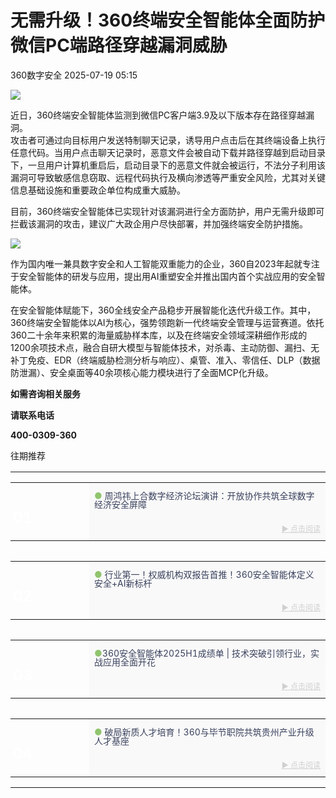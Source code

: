 #  无需升级！360终端安全智能体全面防护微信PC端路径穿越漏洞威胁  
 360数字安全   2025-07-19 05:15  
  
![](https://mmbiz.qpic.cn/sz_mmbiz_gif/pLEuriaaPnU0TX84FfEVNQXAiacgysicTUvvibqxozeia5EoYOmJPYMichV3GCFSzoWdS01rsXukSkzBQXQWHSevsJsw/640?wx_fmt=gif&from=appmsg "")  
  
  
  
近日，360终端安全智能体监测到微信PC客户端3.9及以下版本存在路径穿越漏洞。  
攻击者可通过向目标用户发送特制聊天记录，诱导用户点击后在其终端设备上执行任意代码。当用户点击聊天记录时，恶意文件会被自动下载并路径穿越到启动目录下，一旦用户计算机重启后，启动目录下的恶意文件就会被运行，不法分子利用该漏洞可导致敏感信息窃取、远程代码执行及横向渗透等严重安全风险，尤其对关键信息基础设施和重要政企单位构成重大威胁。  
  
  
目前，360终端安全智能体已实现针对该漏洞进行全方面防护，用户无需升级即可拦截该漏洞的攻击，建议广大政企用户尽快部署，并加强终端安全防护措施。  
  
  
![](https://mmbiz.qpic.cn/sz_mmbiz_png/pLEuriaaPnU0TX84FfEVNQXAiacgysicTUvaMM5ds9hgf0ibVOVORVEEzhIqATg8JLza4guBUVzQX5bGLfIkrdvgqA/640?wx_fmt=png&from=appmsg "")  
  
  
作为国内唯一兼具数字安全和人工智能双重能力的企业，360自2023年起就专注于安全智能体的研发与应用，提出用AI重塑安全并推出国内首个实战应用的安全智能体。  
  
  
在安全智能体赋能下，360全线安全产品稳步开展智能化迭代升级工作。其中，360终端安全智能体以AI为核心，强势领跑新一代终端安全管理与运营赛道。依托360二十余年来积累的海量威胁样本库，以及在终端安全领域深耕细作形成的1200余项技术点，融合自研大模型与智能体技术，对杀毒、主动防御、漏扫、无补丁免疫、EDR（终端威胁检测分析与响应）、桌管、准入、零信任、DLP（数据防泄漏）、安全桌面等40余项核心能力模块进行了全面MCP化升级。  
  
**如需咨询相关服务**  
  
**请联系电话**  
  
**400-0309-360**  
  
  
  
往期推荐  
  
<table><tbody><tr><td data-colwidth="100.0000%" width="100.0000%" style="border-width: 0px;border-color: rgb(62, 62, 62) rgb(62, 62, 62) rgb(255, 255, 255);border-style: none;padding: 0px 0px 10px;"><section style="min-height: 40px;margin-right: 0%;margin-left: 0%;"><section style="width: 100%;margin-right: auto;margin-bottom: -10px;margin-left: auto;"><table><tbody><tr><td rowspan="2" data-colwidth="25.0000%" width="25.0000%" style="border-color: rgb(62, 62, 62);border-style: none;background-repeat: no-repeat;background-attachment: scroll;vertical-align: bottom;background-image: url(&#34;https://mmbiz.qpic.cn/sz_mmbiz_png/pLEuriaaPnU38Uyb3SkGqCU3pAxUSwczYDD4gGqsUahLUEEzNT7icf0lTiaQGrupn08SrHwRyVRlxkFhMO8EstRcQ/640?wx_fmt=png&amp;from=appmsg&#34;);padding: 0px;background-position: 30.0133% 0% !important;background-size: cover !important;"><section style="margin-right: 0%;margin-bottom: 4px;margin-left: 0%;text-align: left;"><section style="text-align: right;padding-right: 4px;padding-left: 4px;color: rgb(255, 255, 255);font-size: 24px;line-height: 1;"><p style="text-align: left;"><strong><span leaf="">01</span></strong></p></section></section></td><td data-colwidth="75.0000%" width="75.0000%" style="border-color: rgb(62, 62, 62);border-style: none;padding-top: 0px;padding-bottom: 0px;background-color: rgb(249, 249, 249);"><section style="margin-top: 10px;margin-right: 0%;margin-left: 0%;"><section style="color: rgb(140, 140, 140);line-height: 1;font-size: 14px;"><p style=""><span style="color: rgb(145, 196, 110);"><span leaf="">● </span></span><span style="color: rgb(58, 66, 94);"><span leaf="">周鸿祎上合数字经济论坛演讲：开放协作共筑全球数字经济安全屏障</span></span></p></section></section></td></tr><tr><td data-colwidth="75.0000%" width="75.0000%" style="border-color: rgb(62, 62, 62);border-style: none;padding-top: 0px;padding-bottom: 0px;background-color: rgb(249, 249, 249);"><section style="margin-bottom: 5px;"><section style="line-height: 1;color: rgb(140, 140, 140);font-size: 12px;"><p style="text-align: right;"><span style="color: rgb(208, 208, 208);"><span leaf=""><a class="normal_text_link" target="_blank" style="color: rgb(208, 208, 208);" href="https://mp.weixin.qq.com/s?__biz=MzA4MTg0MDQ4Nw==&amp;mid=2247581197&amp;idx=1&amp;sn=4a018c1b177f9acb4b5b21cca06ee5de&amp;scene=21#wechat_redirect" textvalue="► 点击阅读" data-itemshowtype="0" linktype="text" data-linktype="2">► 点击阅读</a></span></span></p></section></section></td></tr></tbody></table></section></section></td></tr><tr><td data-colwidth="100.0000%" width="100.0000%" style="border-width: 0px;border-color: rgb(62, 62, 62) rgb(62, 62, 62) rgb(255, 255, 255);border-style: none;padding: 0px 0px 10px;"><section style="min-height: 40px;margin-right: 0%;margin-left: 0%;"><section style="width: 100%;margin-right: auto;margin-bottom: -10px;margin-left: auto;"><table><tbody><tr><td rowspan="2" data-colwidth="25.0000%" width="25.0000%" style="border-color: rgb(62, 62, 62);border-style: none;background-repeat: no-repeat;background-attachment: scroll;vertical-align: bottom;background-image: url(&#34;https://mmbiz.qpic.cn/sz_mmbiz_png/pLEuriaaPnU38Uyb3SkGqCU3pAxUSwczYZBFFNic7drOI42J8icxBVdRnfKzRyl4NHGVvu18j6khtLcLbOiaPQECNw/640?wx_fmt=png&amp;from=appmsg&#34;);padding: 0px;background-position: 63.5676% 0% !important;background-size: 139.503% !important;"><section style="margin-right: 0%;margin-bottom: 4px;margin-left: 0%;"><section style="text-align: left;padding-right: 4px;padding-left: 4px;color: rgb(255, 255, 255);font-size: 24px;line-height: 1;"><p><strong><span leaf="">02</span></strong></p></section></section></td><td data-colwidth="75.0000%" width="75.0000%" style="border-color: rgb(62, 62, 62);border-style: none;padding-top: 0px;padding-bottom: 0px;background-color: rgb(249, 249, 249);"><section style="margin-top: 10px;margin-right: 0%;margin-left: 0%;"><section style="color: rgb(140, 140, 140);line-height: 1;font-size: 14px;"><p style=""><span style="color: rgb(145, 196, 110);"><span leaf="">● </span></span><span style="color: rgb(58, 66, 94);"><span leaf="">行业第一！权威机构双报告首推！360安全智能体定义安全+AI新标杆</span></span></p></section></section></td></tr><tr><td data-colwidth="75.0000%" width="75.0000%" style="border-color: rgb(62, 62, 62);border-style: none;padding-top: 0px;padding-bottom: 0px;background-color: rgb(249, 249, 249);"><section style="margin-bottom: 5px;"><section style="line-height: 1;color: rgb(140, 140, 140);font-size: 12px;"><p style="text-align: right;"><span style="color: rgb(208, 208, 208);"><span leaf=""><a class="normal_text_link" target="_blank" style="color: rgb(208, 208, 208);" href="https://mp.weixin.qq.com/s?__biz=MzA4MTg0MDQ4Nw==&amp;mid=2247581215&amp;idx=1&amp;sn=04e879e67404cfe454778c46f7d5728a&amp;scene=21#wechat_redirect" textvalue="► 点击阅读" data-itemshowtype="0" linktype="text" data-linktype="2">► 点击阅读</a></span></span></p></section></section></td></tr></tbody></table></section></section></td></tr><tr><td data-colwidth="100.0000%" width="100.0000%" style="border-width: 0px;border-color: rgb(62, 62, 62) rgb(62, 62, 62) rgb(255, 255, 255);border-style: none;padding: 0px 0px 10px;"><section style="min-height: 40px;margin-right: 0%;margin-left: 0%;"><section style="width: 100%;margin-right: auto;margin-bottom: -10px;margin-left: auto;"><table><tbody><tr><td rowspan="2" data-colwidth="25.0000%" width="25.0000%" style="border-color: rgb(62, 62, 62);border-style: none;background-repeat: no-repeat;background-attachment: scroll;vertical-align: bottom;background-image: url(&#34;https://mmbiz.qpic.cn/sz_mmbiz_jpg/pLEuriaaPnU38Uyb3SkGqCU3pAxUSwczYdvyAlbYvyqJyFmEw1smroDFcmZdDic9icOZbJdic0kZNSJJ2Weiao8YzAA/640?wx_fmt=jpeg&amp;from=appmsg&#34;);padding: 0px;background-position: 18.8832% 0% !important;background-size: 100% 100% !important;"><section style="margin-right: 0%;margin-bottom: 4px;margin-left: 0%;"><section style="text-align: right;padding-right: 4px;padding-left: 4px;color: rgb(255, 255, 255);font-size: 24px;line-height: 1;"><p style="text-align: left;"><strong><span leaf="">03</span></strong></p></section></section></td><td data-colwidth="75.0000%" width="75.0000%" style="border-color: rgb(62, 62, 62);border-style: none;padding-top: 0px;padding-bottom: 0px;background-color: rgb(249, 249, 249);"><section style="margin-top: 10px;margin-right: 0%;margin-left: 0%;"><section style="color: rgb(140, 140, 140);line-height: 1;font-size: 14px;"><p style=""><span style="color: rgb(145, 196, 110);"><span leaf="">●</span></span><span style="color: rgb(202, 29, 24);"></span><span style="color: rgb(58, 66, 94);"><span leaf="">360安全智能体2025H1成绩单 | 技术突破引领行业，实战应用全面开花</span></span></p></section></section></td></tr><tr><td data-colwidth="75.0000%" width="75.0000%" style="border-color: rgb(62, 62, 62);border-style: none;padding-top: 0px;padding-bottom: 0px;background-color: rgb(249, 249, 249);"><section style="margin-bottom: 5px;"><section style="line-height: 1;color: rgb(140, 140, 140);font-size: 12px;"><p style="text-align: right;"><span style="color: rgb(208, 208, 208);"><span leaf=""><a class="normal_text_link" target="_blank" style="color: rgb(208, 208, 208);" href="https://mp.weixin.qq.com/s?__biz=MzA4MTg0MDQ4Nw==&amp;mid=2247581230&amp;idx=1&amp;sn=51c00d056f6169986db2c73a54399bb9&amp;scene=21#wechat_redirect" textvalue="► 点击阅读" data-itemshowtype="0" linktype="text" data-linktype="2">► 点击阅读</a></span></span></p></section></section></td></tr></tbody></table></section></section></td></tr><tr><td data-colwidth="100.0000%" width="100.0000%" style="border-width: 0px;border-color: rgb(62, 62, 62) rgb(62, 62, 62) rgb(255, 255, 255);border-style: none;padding: 0px 0px 10px;"><section style="min-height: 40px;margin-right: 0%;margin-left: 0%;"><section style="width: 100%;margin-right: auto;margin-bottom: -10px;margin-left: auto;"><table><tbody><tr><td rowspan="2" data-colwidth="25.0000%" width="25.0000%" style="border-color: rgb(62, 62, 62);border-style: none;background-repeat: no-repeat;background-attachment: scroll;vertical-align: bottom;background-image: url(&#34;https://mmbiz.qpic.cn/sz_mmbiz_jpg/pLEuriaaPnU38Uyb3SkGqCU3pAxUSwczYlLwNVAzCDpU4Rv2NKX8k2L0IB1z0b9SiaINREGgYPcxEqoDOnUeBQJw/640?wx_fmt=jpeg&amp;from=appmsg&#34;);padding: 0px;background-position: 100% 0% !important;background-size: 105.256% !important;"><section style="margin-right: 0%;margin-bottom: 4px;margin-left: 0%;"><section style="text-align: right;padding-right: 4px;padding-left: 4px;color: rgb(255, 255, 255);font-size: 24px;line-height: 1;"><p style="text-align: left;"><strong><span leaf="">04</span></strong></p></section></section></td><td data-colwidth="75.0000%" width="75.0000%" style="border-color: rgb(62, 62, 62);border-style: none;padding-top: 0px;padding-bottom: 0px;background-color: rgb(249, 249, 249);"><section style="margin-top: 10px;margin-right: 0%;margin-left: 0%;"><section style="color: rgb(140, 140, 140);line-height: 1;font-size: 14px;"><p style=""><span style="color: rgb(145, 196, 110);"><span leaf="">● </span></span><span style="color: rgb(58, 66, 94);"><span leaf="">破局新质人才培育！360与毕节职院共筑贵州产业升级人才基座</span></span></p></section></section></td></tr><tr><td data-colwidth="75.0000%" width="75.0000%" style="border-color: rgb(62, 62, 62);border-style: none;padding-top: 0px;padding-bottom: 0px;background-color: rgb(249, 249, 249);"><section style="margin-bottom: 5px;"><section style="line-height: 1;color: rgb(140, 140, 140);font-size: 12px;"><p style="text-align: right;"><span style="color: rgb(208, 208, 208);"><span leaf=""><a class="normal_text_link" target="_blank" style="color: rgb(208, 208, 208);" href="https://mp.weixin.qq.com/s?__biz=MzA4MTg0MDQ4Nw==&amp;mid=2247581197&amp;idx=2&amp;sn=42991271598f8926ee0418c648fc9cba&amp;scene=21#wechat_redirect" textvalue="► 点击阅读" data-itemshowtype="0" linktype="text" data-linktype="2">► 点击阅读</a></span></span></p></section></section></td></tr></tbody></table></section></section></td></tr></tbody></table>  
  
  

